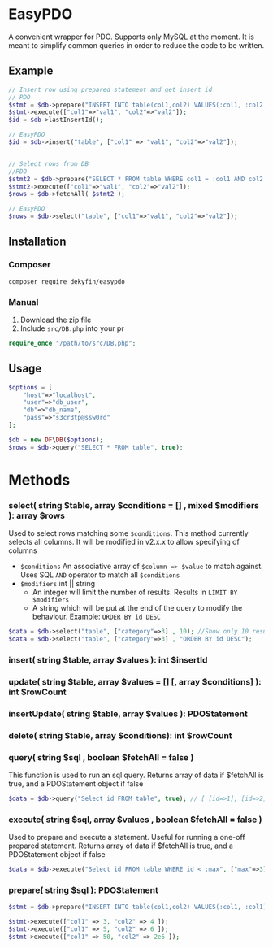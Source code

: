 # EasyPDO
A convenient wrapper for PDO. Supports only MySQL at the moment.
It is meant to simplify common queries in order to reduce the code to be written.

## Example

```php
// Insert row using prepared statement and get insert id
// PDO
$stmt = $db->prepare("INSERT INTO table(col1,col2) VALUES(:col1, :col2)");
$stmt->execute(["col1"=>"val1", "col2"=>"val2"]);
$id = $db->lastInsertId();

// EasyPDO
$id = $db->insert("table", ["col1" => "val1", "col2"=>"val2"]);


// Select rows from DB
//PDO
$stmt2 = $db->prepare("SELECT * FROM table WHERE col1 = :col1 AND col2 = :col2)");
$stmt2->execute(["col1"=>"val1", "col2"=>"val2"]);
$rows = $db->fetchAll( $stmt2 );

// EasyPDO
$rows = $db->select("table", ["col1"=>"val1", "col2"=>"val2"]);
```


## Installation

### Composer
```
composer require dekyfin/easypdo
```
### Manual

1. Download the zip file
2. Include `src/DB.php` into your pr

```PHP
require_once "/path/to/src/DB.php";
```

## Usage

```PHP
$options = [
	"host"=>"localhost",
	"user"=>"db_user",
	"db"=>"db_name",
	"pass"=>"s3cr3tp@ssw0rd"
];

$db = new DF\DB($options);
$rows = $db->query("SELECT * FROM table", true);

```

# Methods

### select( string $table, array $conditions = [] , mixed $modifiers ): array $rows
Used to select rows matching some `$conditions`. This method currently selects all columns. It will be modified in v2.x.x to allow specifying of columns

- `$conditions` An associative array of `$column => $value` to match against. Uses SQL `AND` operator to match all `$conditions`
- `$modifiers` int || string
	- An integer will limit the number of results. Results in `LIMIT BY $modifiers`
	- A string which will be put at the end of the query to modify the behaviour. Example: `ORDER BY id DESC`

```php
$data = $db->select("table", ["category"=>3] , 10); //Show only 10 results
$data = $db->select("table", ["category"=>3] , "ORDER BY id DESC");

```
### insert( string $table, array $values ): int $insertId

### update( string $table, array $values = [] [, array $conditions] ): int $rowCount

### insertUpdate( string $table, array $values ): PDOStatement

### delete( string $table, array $conditions): int $rowCount

### query( string $sql , boolean $fetchAll = false )

This function is used to run an sql query.
Returns array of data if $fetchAll is true, and a PDOStatement object if false

```php
$data = $db->query("Select id FROM table", true); // [ [id=>1], [id=>2] ... ]

```

### execute( string $sql, array $values , boolean $fetchAll = false )
Used to prepare and execute a statement. Useful for running a one-off prepared statement.
Returns array of data if $fetchAll is true, and a PDOStatement object if false

```php
$data = $db->execute("Select id FROM table WHERE id < :max", ["max"=>3] , true); // [ [id=>1], [id=>2] ... ]

```

### prepare( string $sql ): PDOStatement

```php
$stmt = $db->prepare("INSERT INTO table(col1,col2) VALUES(:col1, :col1)");

$stmt->execute(["col1" => 3, "col2" => 4 ]);
$stmt->execute(["col1" => 5, "col2" => 6 ]);
$stmt->execute(["col1" => 50, "col2" => 2e6 ]);

```

